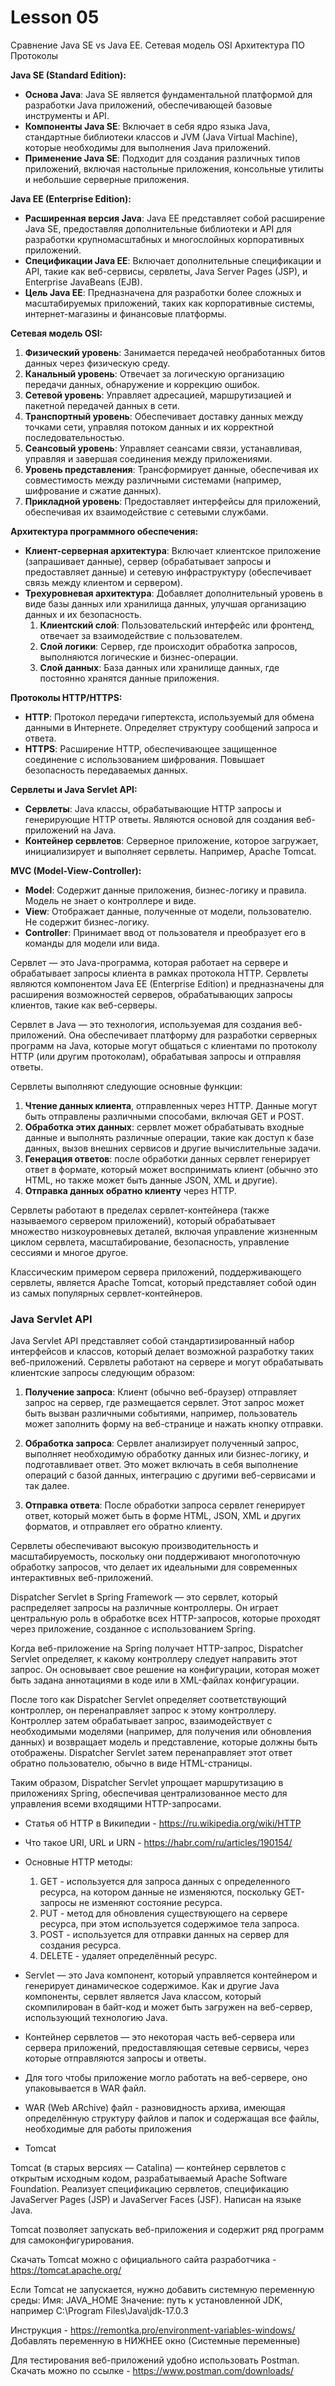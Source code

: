 # Lesson 05


Сравнение Java SE vs Java EE.
Сетевая модель OSI
Архитектура ПО
Протоколы


**Java SE (Standard Edition):**
- **Основа Java**: Java SE является фундаментальной платформой для разработки Java приложений, обеспечивающей базовые инструменты и API.
- **Компоненты Java SE**: Включает в себя ядро языка Java, стандартные библиотеки классов и JVM (Java Virtual Machine), которые необходимы для выполнения Java приложений.
- **Применение Java SE**: Подходит для создания различных типов приложений, включая настольные приложения, консольные утилиты и небольшие серверные приложения.

**Java EE (Enterprise Edition):**
- **Расширенная версия Java**: Java EE представляет собой расширение Java SE, предоставляя дополнительные библиотеки и API для разработки крупномасштабных и многослойных корпоративных приложений.
- **Спецификации Java EE**: Включает дополнительные спецификации и API, такие как веб-сервисы, сервлеты, Java Server Pages (JSP), и Enterprise JavaBeans (EJB).
- **Цель Java EE**: Предназначена для разработки более сложных и масштабируемых приложений, таких как корпоративные системы, интернет-магазины и финансовые платформы.

**Сетевая модель OSI:**
1. **Физический уровень**: Занимается передачей необработанных битов данных через физическую среду.
2. **Канальный уровень**: Отвечает за логическую организацию передачи данных, обнаружение и коррекцию ошибок.
3. **Сетевой уровень**: Управляет адресацией, маршрутизацией и пакетной передачей данных в сети.
4. **Транспортный уровень**: Обеспечивает доставку данных между точками сети, управляя потоком данных и их корректной последовательностью.
5. **Сеансовый уровень**: Управляет сеансами связи, устанавливая, управляя и завершая соединения между приложениями.
6. **Уровень представления**: Трансформирует данные, обеспечивая их совместимость между различными системами (например, шифрование и сжатие данных).
7. **Прикладной уровень**: Предоставляет интерфейсы для приложений, обеспечивая их взаимодействие с сетевыми службами.

**Архитектура программного обеспечения:**
- **Клиент-серверная архитектура**: Включает клиентское приложение (запрашивает данные), сервер (обрабатывает запросы и предоставляет данные) и сетевую инфраструктуру (обеспечивает связь между клиентом и сервером).
- **Трехуровневая архитектура**: Добавляет дополнительный уровень в виде базы данных или хранилища данных, улучшая организацию данных и их безопасность.
    1. **Клиентский слой**: Пользовательский интерфейс или фронтенд, отвечает за взаимодействие с пользователем.
    2. **Слой логики**: Сервер, где происходит обработка запросов, выполняются логические и бизнес-операции.
    3. **Слой данных**: База данных или хранилище данных, где постоянно хранятся данные приложения.

**Протоколы HTTP/HTTPS:**
- **HTTP**: Протокол передачи гипертекста, используемый для обмена данными в Интернете. Определяет структуру сообщений запроса и ответа.
- **HTTPS**: Расширение HTTP, обеспечивающее защищенное соединение с использованием шифрования. Повышает безопасность передаваемых данных.

**Сервлеты и Java Servlet API:**
- **Сервлеты**: Java классы, обрабатывающие HTTP запросы и генерирующие HTTP ответы. Являются основой для создания веб-приложений на Java.
- **Контейнер сервлетов**: Серверное приложение, которое загружает, инициализирует и выполняет сервлеты. Например, Apache Tomcat.

**MVC (Model-View-Controller):**
- **Model**: Содержит данные приложения, бизнес-логику и правила. Модель не знает о контроллере и виде.
- **View**: Отображает данные, полученные от модели, пользователю. Не содержит бизнес-логику.
- **Controller**: Принимает ввод от пользователя и преобразует его в команды для модели или вида.



Сервлет — это Java-программа, которая работает на сервере и обрабатывает запросы клиента в рамках протокола HTTP.
Сервлеты являются компонентом Java EE (Enterprise Edition) и предназначены для расширения возможностей серверов, обрабатывающих запросы клиентов, такие как веб-серверы.

Сервлет в Java — это технология, используемая для создания веб-приложений.
Она обеспечивает платформу для разработки серверных программ на Java, которые могут общаться с клиентами по протоколу HTTP (или другим протоколам), обрабатывая запросы и отправляя ответы.

Сервлеты выполняют следующие основные функции:

1. **Чтение данных клиента**, отправленных через HTTP. Данные могут быть отправлены различными способами, включая GET и POST.
2. **Обработка этих данных**: сервлет может обрабатывать входные данные и выполнять различные операции, такие как доступ к базе данных, вызов внешних сервисов и другие вычислительные задачи.
3. **Генерация ответов**: после обработки данных сервлет генерирует ответ в формате, который может воспринимать клиент (обычно это HTML, но также может быть данные JSON, XML и другие).
4. **Отправка данных обратно клиенту** через HTTP.

Сервлеты работают в пределах сервлет-контейнера (также называемого сервером приложений), который обрабатывает множество низкоуровневых деталей, включая управление жизненным циклом сервлета, масштабирование, безопасность, управление сессиями и многое другое.

Классическим примером сервера приложений, поддерживающего сервлеты, является Apache Tomcat, который представляет собой один из самых популярных сервлет-контейнеров.


### Java Servlet API

Java Servlet API представляет собой стандартизированный набор интерфейсов и классов, который делает возможной разработку таких веб-приложений.
Сервлеты работают на сервере и могут обрабатывать клиентские запросы следующим образом:

1. **Получение запроса**: Клиент (обычно веб-браузер) отправляет запрос на сервер, где размещается сервлет. Этот запрос может быть вызван различными событиями, например, пользователь может заполнить форму на веб-странице и нажать кнопку отправки.

2. **Обработка запроса**: Сервлет анализирует полученный запрос, выполняет необходимую обработку данных или бизнес-логику, и подготавливает ответ. Это может включать в себя выполнение операций с базой данных, интеграцию с другими веб-сервисами и так далее.

3. **Отправка ответа**: После обработки запроса сервлет генерирует ответ, который может быть в форме HTML, JSON, XML и других форматов, и отправляет его обратно клиенту.

Сервлеты обеспечивают высокую производительность и масштабируемость, поскольку они поддерживают многопоточную обработку запросов, что делает их идеальными для современных интерактивных веб-приложений.


Dispatcher Servlet в Spring Framework — это сервлет, который распределяет запросы на различные контроллеры. Он играет центральную роль в обработке всех HTTP-запросов, которые проходят через приложение, созданное с использованием Spring.

Когда веб-приложение на Spring получает HTTP-запрос, Dispatcher Servlet определяет, к какому контроллеру следует направить этот запрос. Он основывает свое решение на конфигурации, которая может быть задана аннотациями в коде или в XML-файлах конфигурации.

После того как Dispatcher Servlet определяет соответствующий контроллер, он перенаправляет запрос к этому контроллеру. Контроллер затем обрабатывает запрос, взаимодействует с необходимыми моделями (например, для получения или обновления данных) и возвращает модель и представление, которые должны быть отображены. Dispatcher Servlet затем перенаправляет этот ответ обратно пользователю, обычно в виде HTML-страницы.

Таким образом, Dispatcher Servlet упрощает маршрутизацию в приложениях Spring, обеспечивая централизованное место для управления всеми входящими HTTP-запросами.



+ Статья об HTTP в Википедии - https://ru.wikipedia.org/wiki/HTTP

+ Что такое URI, URL и URN - https://habr.com/ru/articles/190154/



+ Основные HTTP методы:

    1. GET - используется для запроса данных с определенного ресурса,
       на котором данные не изменяются, поскольку GET-запросы не изменяют состояние ресурса.
    2. PUT - метод для обновления существующего на сервере ресурса,
       при этом используется содержимое тела запроса.
    3. POST - используется для отправки данных на сервер для создания ресурса.
    4. DELETE - удаляет определённый ресурс.



+ Servlet — это Java компонент, который управляется контейнером и генерирует динамическое содержимое. Как и другие Java компоненты, сервлет является Java классом, который скомпилирован в байт-код и может быть загружен на веб-сервер, использующий технологию Java.

+ Контейнер сервлетов — это некоторая часть веб-сервера или сервера приложений, предоставляющая сетевые сервисы, через которые отправляются запросы и ответы.

+ Для того чтобы приложение могло работать на веб-сервере, оно упаковывается в WAR файл.

+ WAR (Web ARchive) файл - разновидность архива, имеющая определённую структуру файлов и папок и содержащая все файлы, необходимые для работы приложения



+ Tomcat

Tomcat (в старых версиях — Catalina) — контейнер сервлетов с открытым исходным кодом,
разрабатываемый Apache Software Foundation. Реализует спецификацию сервлетов,
спецификацию JavaServer Pages (JSP) и JavaServer Faces (JSF). Написан на языке Java.

Tomcat позволяет запускать веб-приложения и содержит ряд программ для самоконфигурирования.

Скачать Tomcat можно с официального сайта разработчика - https://tomcat.apache.org/



Если Tomcat не запускается, нужно добавить системную переменную среды:
Имя: JAVA_HOME
Значение: путь к установленной JDK, например C:\Program Files\Java\jdk-17.0.3

Инструкция - https://remontka.pro/environment-variables-windows/
Добавлять переменную в НИЖНЕЕ окно (Системные переменные)



Для тестирования веб-приложений удобно использовать Postman.
Скачать можно по ссылке - https://www.postman.com/downloads/

